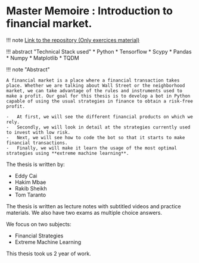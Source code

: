 # Master Memoire : Introduction to financial market.


!!! note
    [Link to the repository (Only exercices material)](https://github.com/tomtaranto/FYC)

!!! abstract "Technical Stack used"
    *  Python
    *  Tensorflow
    *  Scypy
    *  Pandas
    *  Numpy
    *  Matplotlib
    *  TQDM

!!! note "Abstract"

    A financial market is a place where a financial transaction takes place. Whether we are talking about Wall Street or the neighborhood market, we can take advantage of the rules and instruments used to make a profit. Our goal for this thesis is to develop a bot in Python capable of using the usual strategies in finance to obtain a risk-free profit.

    -   At first, we will see the different financial products on which we rely. 
    -   Secondly, we will look in detail at the strategies currently used to invest with low risk. 
    -   Next, we will see how to code the bot so that it starts to make financial transactions. 
    -   Finally, we will make it learn the usage of the most optimal strategies using **extreme machine learning**.
    
The thesis is written by:

-   Eddy Cai
-   Hakim Mbae
-   Rakib Sheikh
-   Tom Taranto

The thesis is written as lecture notes with subtitled videos and practice materials. We also have two exams as multiple choice answers.

We focus on two subjects:

-  Financial Strategies
-  Extreme Machine Learning



This thesis took us 2 year of work.